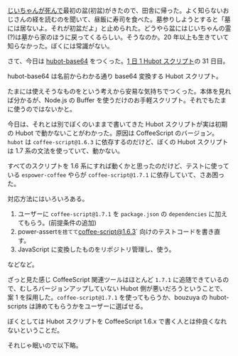 [じいちゃんが死んで][2014-06-04]最初の盆(初盆)がきたので、田舎に帰った。よく知らないおじさんの経を読むのを聞いて、昼飯に寿司を食べた。墓参りしようとすると「墓には居ないよ。それが初盆だよ」と止められた。どうやら盆にはじいちゃんの霊(?)は墓から家のほうに戻ってくるらしい。そうなのか。20 年以上も生きていて知らなかった。ぼくには常識がない。

さて、今日は [hubot-base64][gh:bouzuya/hubot-base64] をつくった。[1 日 1 Hubot スクリプト][hubot-script-per-day]の 31 日目。

hubot-base64 は名前からわかる通り base64 変換する Hubot スクリプト。

たまには使えそうなものをという考えから安易な気持ちでつくった。本体を見れば分かるが、Node.js の Buffer を使うだけのお手軽スクリプト。それでもたまに使うのではないかと。

今日は、それとは別でぼくのいままで書いてきた Hubot スクリプトが実は初期の Hubot で動かないことがわかった。原因は CoffeeScript のバージョン。`hubot` は `coffee-script@1.6.3` に依存するのだけど、ぼくの Hubot スクリプトは 1.7 系の文法を使っていて、動かない。

すべてのスクリプトを 1.6 系にすれば動くかと思ったのだけど、テストに使っている `espower-coffee` やらが `coffee-script@1.7.1` に依存していて、さあ困った。

対応方法にはいろいろある。

1. ユーザーに `coffee-script@1.7.1` を `package.json` の `dependencies` に加えてもらう。(前提条件の追加)
2. power-assert` を捨てて `coffee-script@1.6.3` 向けのテストコードを書き直す。
3. JavaScript に変換したものをリポジトリ管理し、使う。

などなど。

ざっと見た感じ CoffeeScript 関連ツールはほとんど `1.7.1` に追随できているので、むしろバージョンアップしていない Hubot 側が悪いだろうということで、案 1 を採用した。`coffee-script@1.7.1` を使ってもらうか、bouzuya の hubot-scripts は諦めてもらうかをユーザーに選ばせる。

ぼくとしては Hubot スクリプトを CoffeeScript 1.6.x で書く人とは仲良くなれないということだ。

それじゃ眠いので以下略。

[2014-06-04]: http://blog.bouzuya.net/2014/06/04/
[gh:bouzuya/hubot-base64]: https://github.com/bouzuya/hubot-base64
[hubot-script-per-day]: http://blog.bouzuya.net/posts?tags=hubot-script-per-day
